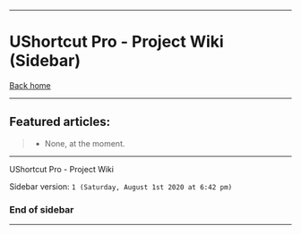 
***

# UShortcut Pro - Project Wiki (Sidebar)

[Back home](https://github.com/seanpm2001/UShortcut_Pro/wiki/)

***

## Featured articles:

> * None, at the moment.

***

UShortcut Pro - Project Wiki

Sidebar version: `1 (Saturday, August 1st 2020 at 6:42 pm)`

### End of sidebar

***
